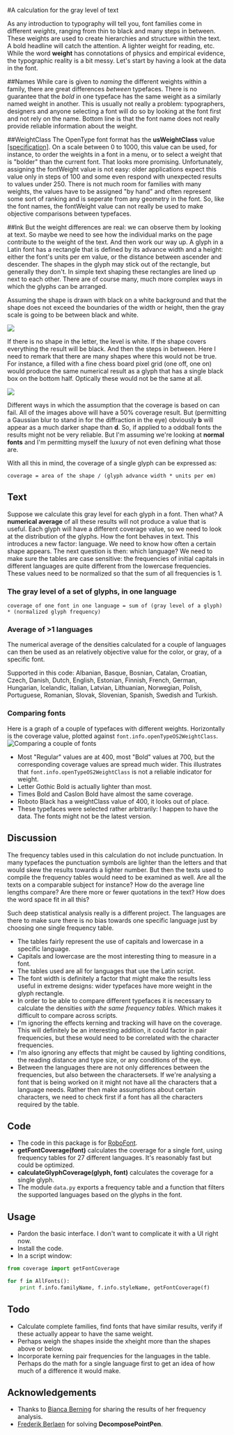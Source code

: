 
#A calculation for the gray level of text

As any introduction to typography will tell you, font families come in different *weights*, ranging from thin to black and many steps in between. These weights are used to create hierarchies and structure within the text. A bold headline will catch the attention. A lighter weight for reading, etc. While the word **weight** has connotations of physics and empirical evidence, the typographic reality is a bit messy. Let's start by having a look at the data in the font.

##Names
While care is given to *naming* the different weights within a family, there are great differences *between* typefaces. There is no guarantee that the *bold* in one typeface has the same weight as a similarly named weight in another. This is usually not really a problem: typographers, designers and anyone selecting a font will do so by looking at the font first and not rely on the name. Bottom line is that the font name does not really provide reliable information about the weight.

##WeightClass
The OpenType font format has the **usWeightClass** value [[specification]](https://www.microsoft.com/typography/otspec/os2.htm#wtc). On a scale between 0 to 1000, this value can be used, for instance, to order the weights in a font in a menu, or to select a weight that is "bolder" than the current font. That looks more promising.
Unfortunately, assigning the fontWeight value is not easy: older applications expect this value only in steps of 100 and some even respond with unexpected results to values under 250. There is not much room for families with many weights, the values have to be assigned "by hand" and often represent some sort of ranking and is seperate from any geometry in the font. So, like the font names, the fontWeight value can not really be used to make objective comparisons between typefaces.

##Ink
But the weight differences are real: we can observe them by looking at text. So maybe we need to see how the individual marks on the page contribute to the weight of the text. And then work our way up. A glyph in a Latin font has a rectangle that is defined by its advance width and a height: either the font's units per em value, or the distance between ascender and descender. The shapes in the glyph may stick out of the rectangle, but generally they don't.
In simple text shaping these rectangles are lined up next to each other. There are of course many, much more complex ways in which the glyphs can be arranged.

Assuming the shape is drawn with black on a white background and that the shape does not exceed the boundaries of the width or height, then the gray scale is going to be between black and white. 

![](white_black_a.png)

 If there is no shape in the letter, the level is white. If the shape covers everything the result will be black. And then the steps in between. Here I need to remark that there are many shapes where this would not be true. For instance, a filled with a fine chess board pixel grid (one off, one on) would produce the same numerical result as a glyph that has a single black box on the bottom half. Optically these would not be the same at all.
 
 ![](pixels.png)

Different ways in which the assumption that the coverage is based on can fail. All of the images above will have a 50% coverage result. But (permitting a Gaussian blur to stand in for the diffraction in the eye) obviously **b** will appear as a much darker shape than **d**. So, if applied to a oddball fonts the results might not be very reliable. But I'm assuming we're looking at **normal fonts** and I'm permitting myself the luxury of not even defining what those are.

With all this in mind, the coverage of a single glyph can be expressed as:

`coverage = area of the shape / (glyph advance width * units per em)`

## Text
Suppose we calculate this gray level for each glyph in a font. Then what? A **numerical average** of all these results will not produce a value that is useful. Each glyph will have a different coverage value, so we need to look at the distribution of the glyphs. How the font behaves in text. This introduces a new factor: language. We need to know how often a certain shape appears. The next question is then: which language?
We need to make sure the tables are case sensitive: the frequencies of initial capitals in different languages are quite different from the lowercase frequencies. These values need to be normalized so that the sum of all frequencies is 1.

### The gray level of a set of glyphs, in one language
`coverage of one font in one language = sum of (gray level of a glyph) * (normalized glyph frequency)`

### Average of >1 languages
The numerical average of the densities calculated for a couple of languages can then be used as an relatively objective value for the color, or gray, of a specific font.

Supported in this code: Albanian, Basque, Bosnian, Catalan, Croatian, Czech, Danish, Dutch, English, Estonian, Finnish, French, German, Hungarian, Icelandic, Italian, Latvian, Lithuanian, Norwegian, Polish, Portuguese, Romanian, Slovak, Slovenian, Spanish, Swedish and Turkish.

### Comparing fonts

Here is a graph of a couple of typefaces with different weights. Horizontally is the coverage value, plotted against `font.info.openTypeOS2WeightClass`.
![Comparing a couple of fonts](graph.png)

* Most "Regular" values are at 400, most "Bold" values at 700, but the corresponding coverage values are spread much wider. This illustrates that `font.info.openTypeOS2WeightClass` is not a reliable indicator for weight.
* Letter Gothic Bold is actually lighter than most.
* Times Bold and Caslon Bold have almost the same coverage.
* Roboto Black has a weightClass value of 400, it looks out of place.
* These typefaces were selected rather arbitrarily: I happen to have the data. The fonts might not be the latest version.


## Discussion
The frequency tables used in this calculation do not include punctuation. In many typefaces the punctuation symbols are lighter than the letters and that would skew the results towards a lighter number. But then the texts used to compile the frequency tables would need to be examined as well. Are all the texts on a comparable subject for instance? How do the average line lengths compare? Are there more or fewer quotations in the text? How does the word space fit in all this? 

Such deep statistical analysis really is a different project. The languages are there to make sure there is no bias towards one specific language just by choosing one single frequency table.

* The tables fairly represent the use of capitals and lowercase in a specific language.
* Capitals and lowercase are the most interesting thing to measure in a font.
* The tables used are all for languages that use the Latin script.
* The font width is definitely a factor that might make the results less useful in extreme designs: wider typefaces have more weight in the glyph rectangle.
* In order to be able to compare different typefaces it is necessary to calculate the densities *with the same frequency tables.* Which makes it difficult to compare across scripts. 
* I'm ignoring the effects kerning and tracking will have on the coverage. This will definitely be an interesting addition, it could factor in pair frequencies, but these would need to be correlated with the character frequencies.
* I'm also ignoring any effects that might be caused by lighting conditions, the reading distance and type size, or any conditions of the eye.
* Between the languages there are not only differences between the frequencies, but also between the charactersets. If we're analysing a font that is being worked on it might not have all the characters that a language needs. Rather then make assumptions about certain characters, we need to check first if a font has all the characters required by the table.

## Code
* The code in this package is for [RoboFont](http://doc.robofont.com). 
* **getFontCoverage(font)** calculates the coverage for a single font, using frequency tables for 27 different languages. It's reasonably fast but could be optimized. 
* **calculateGlyphCoverage(glyph, font)** calculates the coverage for a single glyph.
* The module `data.py` exports a frequency table and a function that filters the supported languages based on the glyphs in the font. 

## Usage
* Pardon the basic interface. I don't want to complicate it with a UI right now.
* Install the code.
* In a script window:

```python
from coverage import getFontCoverage

for f in AllFonts():
    print f.info.familyName, f.info.styleName, getFontCoverage(f)
```

## Todo
* Calculate complete families, find fonts that have similar results, verify if these actually appear to have the same weight.
* Perhaps weigh the shapes inside the xheight more than the shapes above or below.
* Incorporate kerning pair frequencies for the languages in the table. Perhaps do the math for a single language first to get an idea of how much of a difference it would make.

## Acknowledgements
* Thanks to [Bianca Berning](https://twitter.com/bianca_berning) for sharing the results of her frequency analysis.
* [Frederik Berlaen](https://twitter.com/typemytype?lang=en) for solving **DecomposePointPen**.

